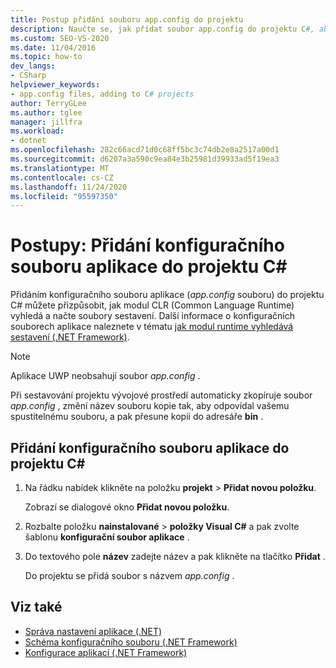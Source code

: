 ```yaml
---
title: Postup přidání souboru app.config do projektu
description: Naučte se, jak přidat soubor app.config do projektu C#, abyste mohli přizpůsobit, jak modul CLR (Common Language Runtime) vyhledá a načte soubory sestavení.
ms.custom: SEO-VS-2020
ms.date: 11/04/2016
ms.topic: how-to
dev_langs:
- CSharp
helpviewer_keywords:
- app.config files, adding to C# projects
author: TerryGLee
ms.author: tglee
manager: jillfra
ms.workload:
- dotnet
ms.openlocfilehash: 282c66acd71d0c68ff5bc3c74db2e8a2517a00d1
ms.sourcegitcommit: d6207a3a590c9ea84e3b25981d39933ad5f19ea3
ms.translationtype: MT
ms.contentlocale: cs-CZ
ms.lasthandoff: 11/24/2020
ms.locfileid: "95597350"
---
```

# <a name="how-to-add-an-application-configuration-file-to-a-c-project"></a>Postupy: Přidání konfiguračního souboru aplikace do projektu C#

Přidáním konfiguračního souboru aplikace (*app.config* souboru) do projektu C# můžete přizpůsobit, jak modul CLR (Common Language Runtime) vyhledá a načte soubory sestavení. Další informace o konfiguračních souborech aplikace naleznete v tématu [jak modul runtime vyhledává sestavení (.NET Framework)](/dotnet/framework/deployment/how-the-runtime-locates-assemblies).

> [!NOTE]
> Aplikace UWP neobsahují soubor *app.config* .

Při sestavování projektu vývojové prostředí automaticky zkopíruje soubor *app.config* , změní název souboru kopie tak, aby odpovídal vašemu spustitelnému souboru, a pak přesune kopii do adresáře **bin** .

## <a name="to-add-an-application-configuration-file-to-a-c-project"></a>Přidání konfiguračního souboru aplikace do projektu C#

1. Na řádku nabídek klikněte na položku **projekt**  >  **Přidat novou položku**.

     Zobrazí se dialogové okno **Přidat novou položku**.

1. Rozbalte položku **nainstalované**  >  **položky Visual C#** a pak zvolte šablonu **konfigurační soubor aplikace** .

1. Do textového pole **název** zadejte název a pak klikněte na tlačítko **Přidat** .

     Do projektu se přidá soubor s názvem *app.config* .

## <a name="see-also"></a>Viz také

- [Správa nastavení aplikace (.NET)](../ide/managing-application-settings-dotnet.md)
- [Schéma konfiguračního souboru (.NET Framework)](/dotnet/framework/configure-apps/file-schema/index)
- [Konfigurace aplikací (.NET Framework)](/dotnet/framework/configure-apps/index)
